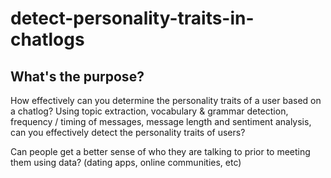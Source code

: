 # detect-personality-traits-in-chatlogs

## What's the purpose?
How effectively can you determine the personality traits of a user based on a chatlog?
Using topic extraction, vocabulary & grammar detection, frequency / timing of messages, message length and sentiment analysis, can you effectively detect the personality traits of users?

Can people get a better sense of who they are talking to prior to meeting them using data? (dating apps, online communities, etc)
